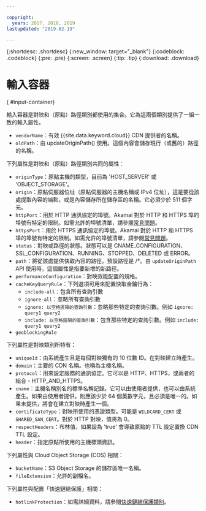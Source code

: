 ```yaml
---

copyright:
  years: 2017, 2018, 2019
lastupdated: "2019-02-19"

---
```


{:shortdesc: .shortdesc}
{:new_window: target="_blank"}
{:codeblock: .codeblock}
{:pre: .pre}
{:screen: .screen}
{:tip: .tip}
{:download: .download}

# 輸入容器
{ #input-container}

輸入容器是對映和（原點）路徑類別都使用的集合。它為這兩個類別提供了一組一致的輸入屬性。

* `vendorName`：有效 {{site.data.keyword.cloud}} CDN 提供者的名稱。
* `oldPath`：由 updateOriginPath() 使用。這個內容會儲存現行（或舊的）路徑的名稱。

下列屬性是對映和（原點）路徑類別共同的屬性：
* `originType`：原點主機的類型，目前為 'HOST_SERVER' 或 'OBJECT_STORAGE'。
* `origin`：原點伺服器位址（原點伺服器的主機名稱或 IPv4 位址），這是要從該處提取內容的端點，或是內容儲存所在儲存區的名稱。它必須少於 511 個字元。
* `httpPort`：用於 HTTP 通訊協定的埠號。Akamai 對於 HTTP 和 HTTPS 埠的埠號有特定的限制。如需允許的埠號清單，請參閱[常見問題](/docs/infrastructure/CDN/faqs.html#are-there-any-restrictions-on-what-http-and-https-port-numbers-are-allowed-for-akamai-)。
* `httpsPort`：用於 HTTPS 通訊協定的埠號。Akamai 對於 HTTP 和 HTTPS 埠的埠號有特定的限制。如需允許的埠號清單，請參閱[常見問題](/docs/infrastructure/CDN/faqs.html#are-there-any-restrictions-on-what-http-and-https-port-numbers-are-allowed-for-akamai-)。
* `status`：對映或路徑的狀態。狀態可以是 CNAME_CONFIGURATION、SSL_CONFIGURATION、RUNNING、STOPPED、DELETED 或 ERROR。
* `path`：將從該處提供快取內容的路徑。預設路徑是 /\*。由 `updateOriginPath` API 使用時，這個屬性是指要新增的新路徑。
* `performanceConfiguration`：對映效能配置的規格。
* `cacheKeyQueryRule`：下列選項可用來配置快取金鑰行為：
  * `include-all`：包含所有查詢引數
  * `ignore-all`：忽略所有查詢引數
  * `ignore: 以空格區隔的查詢引數`：忽略那些特定的查詢引數。例如 `ignore: query1 query2`
  * `include: 以空格區隔的查詢引數`：包含那些特定的查詢引數。例如 `include: query1 query2`
* `geoblockingRule`

下列屬性是對映類別所特有：

* `uniqueId`：由系統產生且是每個對映獨有的 10 位數 ID。在對映建立時產生。
* `domain`：主要的 CDN 名稱。也稱為主機名稱。
* `protocol`：用來設定服務的通訊協定。它可以是 HTTP、HTTPS，或兩者的組合 - HTTP_AND_HTTPS。
* `cname`：主機名稱別名的標準名稱記錄。它可以由使用者提供，也可以由系統產生。如果由使用者提供，則應該少於 64 個英數字元，且必須是唯一的。如果未提供，將會在建立對映時產生一個。
* `certificateType`：對映所使用的憑證類型。可能是 `WILDCARD_CERT` 或 `SHARED_SAN_CERT`。對於 HTTP 對映，值將為 0。
* `respectHeaders`：布林值，如果設為 'true' 會導致原點的 TTL 設定置換 CDN TTL 設定。
* `header`：指定原點所使用的主機標頭資訊。

下列屬性與 Cloud Object Storage (COS) 相關：  
* `bucketName`：S3 Object Storage 的儲存區唯一名稱。  
* `fileExtension`：允許的副檔名。

下列屬性與配置「快速鏈結保護」相關：
* `hotlinkProtection`：如需詳細資料，請參閱[快速鏈結保護類別](/docs/infrastructure/CDN/hotlink-protection-behavior.html)。
